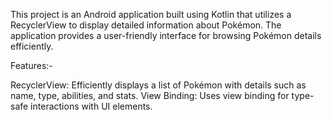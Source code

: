 This project is an Android application built using Kotlin that utilizes a RecyclerView to display detailed information about Pokémon. The application provides a user-friendly interface for browsing Pokémon details efficiently.

Features:-

RecyclerView: Efficiently displays a list of Pokémon with details such as name, type, abilities, and stats.
View Binding: Uses view binding for type-safe interactions with UI elements.
